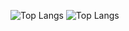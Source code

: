 ![Top Langs](https://github-readme-stats.vercel.app/api?username=aalperozmen&&show_icons=true&theme=radical) 
![Top Langs](https://github-readme-stats.vercel.app/api/top-langs/?username=aalperozmen&layout=compact/card_width=10)




